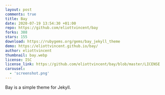 ```yaml
---
layout: post
comments: true
title: Bay
date: 2020-07-19 13:54:30 +01:00
repo: https://github.com/eliottvincent/bay
forks: 388
stars: 155
download: https://rubygems.org/gems/bay_jekyll_theme
demo: https://eliottvincent.github.io/bay/
author: eliottvincent
thumbnail: bay.webp
license: ISC
license_link: https://github.com/eliottvincent/bay/blob/master/LICENSE.md
carousel:
  - 'screenshot.png'
---
```


Bay is a simple theme for Jekyll.
